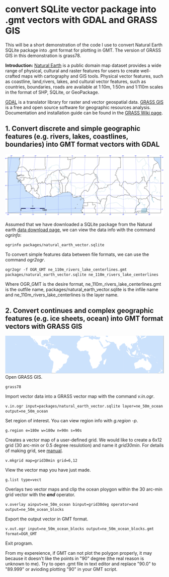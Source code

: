# convert SQLite vector package into .gmt vectors with GDAL and GRASS GIS

This will be a short demonstration of the code I use to convert Natural Earth SQLite package into .gmt format for plotting in GMT. The version of GRASS GIS in this demonstration is grass78. 

**Introduction:** 
[Natural Earth](https://www.naturalearthdata.com) is a public domain map dataset provides a wide range of physical, cultural and raster features for users to create well-crafted maps with cartography and GIS tools. Physical vector features, such as coastline, land,rivers, lakes, and cultural vector features, such as countries, boundaries, roads are available at 1:10m, 1:50m and 1:110m scales in the format of SHP, SQLite, or GeoPackage. 

[GDAL](https://gdal.org) is a translator library for raster and vector geospatial data. [GRASS GIS](https://grass.osgeo.org) is a free and open source software for geographic resources analysis. Documentation and installation guide can be found in the [GRASS Wiki page](https://grasswiki.osgeo.org/wiki/GRASS-Wiki). 

## 1.	Convert discrete and simple geographic features (e.g. rivers, lakes, coastlines, boundaries) into GMT format vectors with GDAL
![Alt text](Figures/rivers_boundaries.png)

Assumed that we have downloaded a SQLite package from the Natural earth [data download page](https://www.naturalearthdata.com/downloads/ ), we can view the data info with the command *ogrinfo*: 
```
ogrinfo packages/natural_earth_vector.sqlite 
```
To convert simple features data between file formats, we can use the command *ogr2ogr*. 
```
ogr2ogr -f OGR_GMT ne_110m_rivers_lake_centerlines.gmt packages/natural_earth_vector.sqlite ne_110m_rivers_lake_centerlines
```
Where OGR_GMT is the desire format, ne_110m_rivers_lake_centerlines.gmt is the outfile name, packages/natural_earth_vector.sqlite is the infile name and ne_110m_rivers_lake_centerlines is the  layer name. 

## 2.	Convert continues and complex geographic features (e.g. ice sheets, ocean) into GMT format vectors with GRASS GIS
![Alt text](Figures/ocean_polygon.png)
Open GRASS GIS.
```
grass78
```
Import vector data into a GRASS vector map with the command *v.in.ogr*. 
```
v.in.ogr input=packages/natural_earth_vector.sqlite layer=ne_50m_ocean output=ne_50m_ocean
```
Set region of interest. You can view region info with *g.region -p*. 
```
g.region e=180e w=180w n=90n s=90s
```
Creates a vector map of a user-defined grid. We would like to create a 6x12 grid (30 arc-min or 0.5 degree resulotion) and name it *grid30min*. For details of making grid, see [manual](https://grass.osgeo.org/grass80/manuals/v.mkgrid.html). 
```
v.mkgrid map=grid30min grid=6,12
```
View the vector map you have just made. 
```
g.list type=vect
```
Overlays two vector maps and clip the ocean ploygon within the 30 arc-min grid vector with the ***and*** operator. 
```
v.overlay ainput=ne_50m_ocean binput=grid30deg operator=and output=ne_50m_ocean_blocks
```
Export the output vector in GMT format. 
```
v.out.ogr input=ne_50m_ocean_blocks output=ne_50m_ocean_blocks.gmt format=OGR_GMT
```
Exit program.

From my expereience, if GMT can not plot the polygon properly, it may because it doesn't like the points in "90" degree (the real reason is unknown to me). Try to open .gmt file in text editor and replace "90.0" to "89.999" or avioding plotting "90" in your GMT script. 


